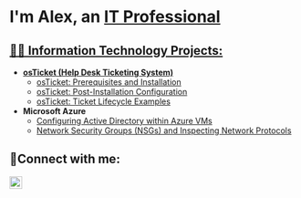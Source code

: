 <h1>I'm Alex, an <a href="https://linkedin.com/in/alexanderandrzejewski">IT Professional</h1>

<h2>👨‍💻 Information Technology Projects:</h2>

- <b>osTicket (Help Desk Ticketing System)</b>
  - [osTicket: Prerequisites and Installation](https://github.com/alxlukski/osticket-prereqs)
  - [osTicket: Post-Installation Configuration](https://github.com/alxlukski/post-install-config)
  - [osTicket: Ticket Lifecycle Examples](https://github.com/alxlukski/ticket-lifecycle)
- <b>Microsoft Azure</b>
  - [Configuring Active Directory within Azure VMs](https://github.com/alxlukski/configure-ad)
  - [Network Security Groups (NSGs) and Inspecting Network Protocols](https://github.com/alxlukski/azure-network-protocols)

<h2>🤳Connect with me:</h2>

[<img align="left" alt="Josh | LinkedIn" width="22px" src="https://cdn.jsdelivr.net/npm/simple-icons@v3/icons/linkedin.svg" />][linkedin]

[linkedin]: https://linkedin.com/in/alexanderandrzejewski
